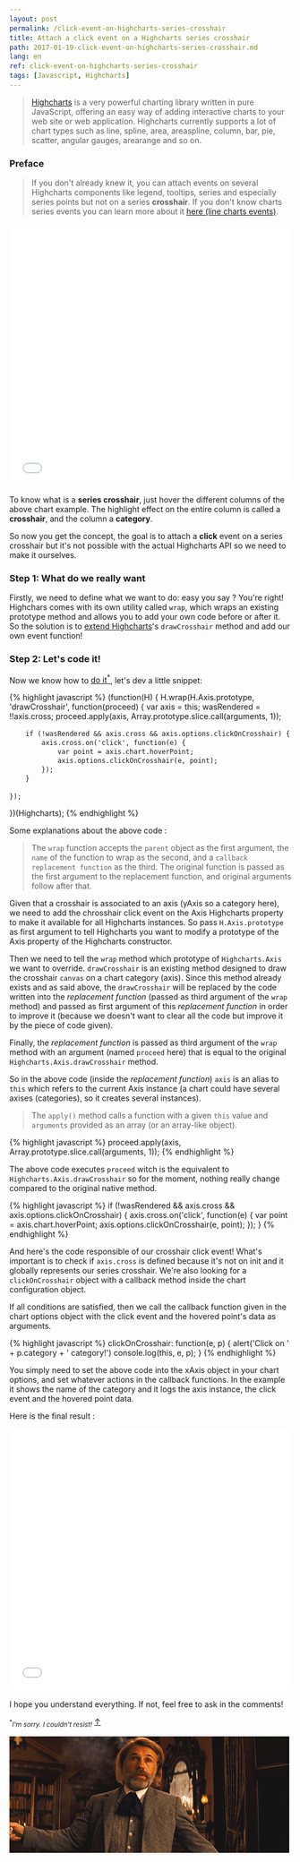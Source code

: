 ```yaml
---
layout: post
permalink: /click-event-on-highcharts-series-crosshair
title: Attach a click event on a Highcharts series crosshair
path: 2017-01-19-click-event-on-highcharts-series-crosshair.md
lang: en
ref: click-event-on-highcharts-series-crosshair
tags: [Javascript, Highcharts]
---
```


> [Highcharts](//www.highcharts.com/) is a very powerful charting library written in pure JavaScript, offering an easy way of adding interactive charts to your web site or web application. Highcharts currently supports a lot of chart types such as line, spline, area, areaspline, column, bar, pie, scatter, angular gauges, arearange and so on.

### Preface

> If you don't already knew it, you can attach events on several Highcharts components like legend, tooltips, series and especially series points but not on a series **crosshair**. If you don't know charts series events you can learn more about it [here (line charts events)](//api.highcharts.com/highcharts/series%3Cline%3E.data.events).

<iframe width="100%" height="467" src="//jsfiddle.net/maximelafarie/gmxpucud/embedded/result/" allowfullscreen="allowfullscreen" frameborder="0"></iframe>

To know what is a **series crosshair**, just hover the different columns of the above chart example. The highlight effect on the entire column is called a **crosshair**, and the column a **category**. 

So now you get the concept, the goal is to attach a **click** event on a series crosshair but it's not possible with the actual Highcharts API so we need to make it ourselves.


### Step 1: What do we really want

Firstly, we need to define what we want to do: easy you say ? You're right! Highchars comes with its own utility called `wrap`, which wraps an existing prototype method and allows you to add your own code before or after it.  So the solution is to [extend Highcharts](//www.highcharts.com/docs/extending-highcharts/extending-highcharts)'s `drawCrosshair` method and add our own event function!

### Step 2: Let's code it!

Now we know how to <a id="link" href="//youtu.be/ZXsQAXx_ao0?t=3s" target="_blank">do it<sup>*</sup></a>, let's dev a little snippet: 

{% highlight javascript %} 
(function(H) {
    H.wrap(H.Axis.prototype, 'drawCrosshair', function(proceed) {
        var axis = this;
        wasRendered = !!axis.cross;
        proceed.apply(axis, Array.prototype.slice.call(arguments, 1));

        if (!wasRendered && axis.cross && axis.options.clickOnCrosshair) {
            axis.cross.on('click', function(e) {
                var point = axis.chart.hoverPoint;
                axis.options.clickOnCrosshair(e, point);
            });
        }

    });
})(Highcharts);
{% endhighlight %}

Some explanations about the above code : 

> The `wrap` function accepts the `parent` object as the first argument, the `name` of the function to wrap as the second, and a `callback replacement function` as the third. The original function is passed as the first argument to the replacement function, and original arguments follow after that.

Given that a crosshair is associated to an axis (yAxis so a category here), we need to add the chrosshair click event on the Axis Highcharts property to make it available for all Highcharts instances. So pass `H.Axis.prototype` as first argument to tell Highcharts you want to modify a prototype of the Axis property of the Highcharts constructor.

Then we need to tell the `wrap` method which prototype of `Highcharts.Axis` we want to override. `drawCrosshair` is an existing method designed to draw the crosshair `canvas` on a chart category (axis). Since this method already exists and as said above, the `drawCrosshair` will be replaced by the code written into the _replacement function_ (passed as third argument of the `wrap` method) and passed as first argument of this _replacement function_ in order to improve it (because we doesn't want to clear all the code but improve it by the piece of code given).

Finally, the _replacement function_ is passed as third argument of the `wrap` method with an argument (named `proceed` here) that is equal to the original `Highcharts.Axis.drawCrosshair` method.

So in the above code (inside the _replacement function_) `axis` is an alias to `this` which refers to the current Axis instance (a chart could have several axises (categories), so it creates several instances).

> The `apply()` method calls a function with a given `this` value and `arguments` provided as an array (or an array-like object).

{% highlight javascript %}
proceed.apply(axis, Array.prototype.slice.call(arguments, 1));
{% endhighlight %}

The above code executes `proceed` witch is the equivalent to `Highcharts.Axis.drawCrosshair` so for the moment, nothing really change compared to the original native method.

{% highlight javascript %} 
if (!wasRendered && axis.cross && axis.options.clickOnCrosshair) {
    axis.cross.on('click', function(e) {
        var point = axis.chart.hoverPoint;
        axis.options.clickOnCrosshair(e, point);
    });
}
{% endhighlight %}

And here's the code responsible of our crosshair click event! 
What's important is to check if `axis.cross` is defined because it's not on init and it globally represents our series crosshair. We're also looking for a `clickOnCrosshair` object with a callback method inside the chart configuration object.

If all conditions are satisfied, then we call the callback function given in the chart options object with the click event and the hovered point's data as arguments.

{% highlight javascript %} 
clickOnCrosshair: function(e, p) {
    alert('Click on ' + p.category + ' category!')
    console.log(this, e, p);
}
{% endhighlight %}

You simply need to set the above code into the xAxis object in your chart options, and set whatever actions in the callback functions. In the example it shows the name of the category and it logs the axis instance, the click event and the hovered point data.

Here is the final result :
<iframe width="100%" height="467" src="//jsfiddle.net/maximelafarie/gmxpucud/1/embedded/result,js,html/" allowfullscreen="allowfullscreen" frameborder="0"></iframe>

I hope you understand everything. If not, feel free to ask in the comments!

<sub><sup>*</sup>_I'm sorry. I couldn't resist!_</sub> <a href="#link">↑</a>
<div><img src="img/gif/django_couldnt_resist.gif"></div>
